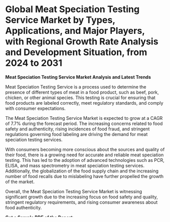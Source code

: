 <p><h1>Global Meat Speciation Testing Service Market by Types, Applications, and Major Players, with Regional Growth Rate Analysis and Development Situation, from 2024 to 2031</h1></p><p><strong>Meat Speciation Testing Service Market Analysis and Latest Trends</strong></p>
<p><p>Meat Speciation Testing Service is a process used to determine the presence of different types of meat in a food product, such as beef, pork, chicken, or other animal species. This testing is crucial for ensuring that food products are labeled correctly, meet regulatory standards, and comply with consumer expectations.</p><p>The Meat Speciation Testing Service Market is expected to grow at a CAGR of 7.7% during the forecast period. The increasing concerns related to food safety and authenticity, rising incidences of food fraud, and stringent regulations governing food labeling are driving the demand for meat speciation testing services.</p><p>With consumers becoming more conscious about the sources and quality of their food, there is a growing need for accurate and reliable meat speciation testing. This has led to the adoption of advanced technologies such as PCR, ELISA, and mass spectrometry in meat speciation testing services. Additionally, the globalization of the food supply chain and the increasing number of food recalls due to mislabeling have further propelled the growth of the market.</p><p>Overall, the Meat Speciation Testing Service Market is witnessing significant growth due to the increasing focus on food safety and quality, stringent regulatory requirements, and rising consumer awareness about food authenticity.</p></p>
<p><strong>Get a Sample PDF of the Report:&nbsp;</strong> <a href="https://www.reliableresearchreports.com/enquiry/request-sample/922292">https://www.reliableresearchreports.com/enquiry/request-sample/922292</a></p>
<p>&nbsp;</p>
<p><strong>Meat Speciation Testing Service Major Market Players</strong></p>
<p><p>Meat speciation testing service market is highly competitive with several key players such as ELISA Technologies, Eurofins Scientific SE, ALS Limited, Neogen, Intertek Group, Microsearch Laboratories, Premier Analytical Services, Merieux Nutrisciences, CapitalBio Technology, Chinese Institute of Chemical, Shangdong Baier, and Centre Testing International.</p><p>Eurofins Scientific SE is one of the leading players in the meat speciation testing service market. The company offers a wide range of testing services including DNA-based speciation testing for meat products. Eurofins has shown significant market growth over the past few years and is expected to continue expanding its market presence through strategic acquisitions and collaborations with industry partners. The company's future growth prospects look promising as the demand for meat speciation testing continues to rise due to increasing consumer awareness about food safety and authenticity.</p><p>Neogen is another key player in the meat speciation testing service market. The company provides a comprehensive range of testing solutions for the food industry, including meat speciation testing kits based on ELISA and PCR technologies. Neogen has reported strong sales revenue in recent years, reflecting its position as a market leader in the food testing industry. The company is likely to continue its growth trajectory by investing in research and development to enhance its testing capabilities and meet the evolving needs of the food industry.</p><p>Overall, the meat speciation testing service market is expected to witness robust growth in the coming years, driven by increasing regulatory requirements for food safety and authenticity. Key players in the market are likely to focus on expanding their product portfolios, enhancing testing technologies, and strengthening their global presence to capitalize on the growing demand for meat speciation testing services.</p></p>
<p>&nbsp;</p>
<p><strong>What Are The Key Opportunities For Meat Speciation Testing Service Manufacturers?</strong></p>
<p><p>The Meat Speciation Testing Service market is experiencing significant growth due to increasing concerns regarding food safety and authenticity. The market is driven by the rising demand for reliable and accurate testing methods to verify the authenticity of meat products. Growing adoption of molecular diagnostic techniques and stringent regulations on meat labeling are also contributing to market growth. In the future, the market is expected to witness a steady growth trajectory, fueled by advancements in testing technologies and increasing consumer awareness about the importance of meat speciation testing in ensuring food safety.</p></p>
<p><strong>Inquire or Share Your Questions If Any Before Purchasing This Report:</strong> <a href="https://www.reliableresearchreports.com/enquiry/pre-order-enquiry/922292">https://www.reliableresearchreports.com/enquiry/pre-order-enquiry/922292</a></p>
<p>&nbsp;</p>
<p><strong>Market Segmentation</strong></p>
<p><strong>The Meat Speciation Testing Service Market Analysis by types is segmented into:</strong></p>
<p><ul><li>PCR</li><li>ELISA</li><li>Other Molecular Diagnostic Tests (LC-MS/MS)</li></ul></p>
<p><p>Meat speciation testing services are available through various methods including Polymerase Chain Reaction (PCR), Enzyme-Linked Immunosorbent Assay (ELISA), and other molecular diagnostic tests such as Liquid Chromatography-Mass Spectrometry (LC-MS/MS). PCR is a widely used technique that amplifies and detects DNA in meat samples, while ELISA is an antibody-based test that identifies specific proteins. LC-MS/MS is a highly sensitive method that can detect and quantify multiple meat species in a single sample. These tests help ensure the accuracy and authenticity of meat products.</p></p>
<p><strong>Purchase this Report:&nbsp;</strong><a href="https://www.reliableresearchreports.com/purchase/922292">https://www.reliableresearchreports.com/purchase/922292</a></p>
<p>&nbsp;</p>
<p><strong>The Meat Speciation Testing Service Market Industry Research by Application is segmented into:</strong></p>
<p><ul><li>Food Processor</li><li>Government Agencies</li><li>Others</li></ul></p>
<p><p>The Meat Speciation Testing Service Market caters to various applications, including food processors who rely on accurate testing to ensure the authenticity of their meat products. Government agencies use this service to enforce regulations and protect consumers from food fraud. Other users may include research institutions, academia, and certification bodies. Meat speciation testing is crucial for verifying the origin and quality of meat products, ensuring transparency and trust within the supply chain.</p></p>
<p><a href="https://www.reliableresearchreports.com/meat-speciation-testing-service-r922292">&nbsp;https://www.reliableresearchreports.com/meat-speciation-testing-service-r922292</a></p>
<p><strong>In terms of Region, the Meat Speciation Testing Service Market Players available by Region are:</strong></p>
<p>
    <p> <strong> North America: </strong>
        <ul>
            <li>United States</li>
            <li>Canada</li>
        </ul>
        </p> 
    <p> <strong> Europe: </strong>
        <ul>
            <li>Germany</li>
            <li>France</li>
            <li>U.K.</li>
            <li>Italy</li>
            <li>Russia</li>
        </ul>
        </p> 
    <p> <strong> Asia-Pacific: </strong>
        <ul>
            <li>China</li>
            <li>Japan</li>
            <li>South Korea</li>
            <li>India</li>
            <li>Australia</li>
            <li>China Taiwan</li>
            <li>Indonesia</li>
            <li>Thailand</li>
            <li>Malaysia</li>
        </ul>
        </p> 
    <p> <strong> Latin America: </strong>
        <ul>
            <li>Mexico</li>
            <li>Brazil</li>
            <li>Argentina Korea</li>
            <li>Colombia</li>
        </ul>
        </p> 
    <p> <strong> Middle East & Africa: </strong>
        <ul>
            <li>Turkey</li>
            <li>Saudi</li>
            <li>Arabia</li>
            <li>UAE</li>
            <li>Korea</li>
        </ul>
    </p>
    </p>
<p><p>The meat speciation testing service market is expected to witness significant growth across regions such as North America, Asia Pacific, Europe, the USA, and China. Among these, North America and Europe are anticipated to dominate the market, with market share percentages of 30% and 25%, respectively. The rapid advancements in technology, strict regulatory requirements, and increasing concerns regarding food safety are driving the growth of the meat speciation testing service market in these regions.</p></p>
<p><strong>Purchase this Report: </strong><a href="https://www.reliableresearchreports.com/purchase/922292">https://www.reliableresearchreports.com/purchase/922292</a></p>
<p>&nbsp;<strong>Get a Sample PDF of the Report:&nbsp;&nbsp;</strong><a href="https://www.reliableresearchreports.com/enquiry/request-sample/922292">https://www.reliableresearchreports.com/enquiry/request-sample/922292</a></p>
<p><strong></strong></p>
<p><p><a href="https://github.com/sofayahoo2023/Market-Research-Report-List-4/blob/main/biometric-access-control-terminals-market.md">Biometric Access Control Terminals Market</a></p><p><a href="https://www.linkedin.com/pulse/radioactive-waste-management-market-trends-forecast-competitive-gegle?trackingId=%2BHa8TAL8k8My92rcwPKsMQ%3D%3D">Radioactive Waste Management Market</a></p><p><a href="https://github.com/joannesouthgate/Market-Research-Report-List-3/blob/main/content-analytics-and-search-software-market.md">Content Analytics and Search Software Market</a></p><p><a href="https://www.linkedin.com/pulse/female-innerwear-market-analysis-sze-forecasted-period-from-nupvf?trackingId=%2BqUF6oNjWC6wMi7CTJ9B3Q%3D%3D">Female Innerwear Market</a></p></p>